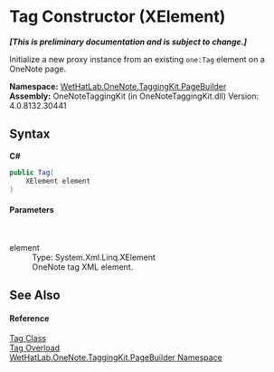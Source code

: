 # Tag Constructor (XElement)
 _**\[This is preliminary documentation and is subject to change.\]**_

Initialize a new proxy instance from an existing `one:Tag` element on a OneNote page.

**Namespace:**&nbsp;<a href="56352230-71f2-f4b7-63a8-983965663af5">WetHatLab.OneNote.TaggingKit.PageBuilder</a><br />**Assembly:**&nbsp;OneNoteTaggingKit (in OneNoteTaggingKit.dll) Version: 4.0.8132.30441

## Syntax

**C#**<br />
``` C#
public Tag(
	XElement element
)
```


#### Parameters
&nbsp;<dl><dt>element</dt><dd>Type: System.Xml.Linq.XElement<br />OneNote tag XML element.</dd></dl>

## See Also


#### Reference
<a href="f84aa4b9-4734-c115-b8ef-beb07a0254d1">Tag Class</a><br /><a href="668e8dcb-a41e-bb7c-b2e1-3a8546754486">Tag Overload</a><br /><a href="56352230-71f2-f4b7-63a8-983965663af5">WetHatLab.OneNote.TaggingKit.PageBuilder Namespace</a><br />